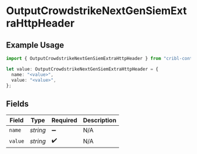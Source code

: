 # OutputCrowdstrikeNextGenSiemExtraHttpHeader

## Example Usage

```typescript
import { OutputCrowdstrikeNextGenSiemExtraHttpHeader } from "cribl-control-plane/models";

let value: OutputCrowdstrikeNextGenSiemExtraHttpHeader = {
  name: "<value>",
  value: "<value>",
};
```

## Fields

| Field              | Type               | Required           | Description        |
| ------------------ | ------------------ | ------------------ | ------------------ |
| `name`             | *string*           | :heavy_minus_sign: | N/A                |
| `value`            | *string*           | :heavy_check_mark: | N/A                |